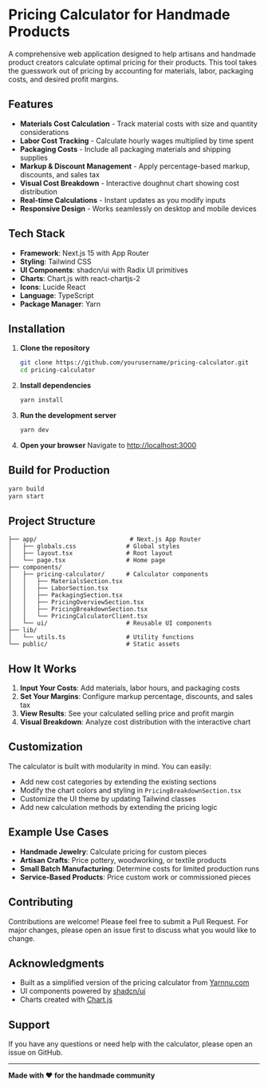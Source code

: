 # Pricing Calculator for Handmade Products

A comprehensive web application designed to help artisans and handmade product creators calculate optimal pricing for their products. This tool takes the guesswork out of pricing by accounting for materials, labor, packaging costs, and desired profit margins.

## Features

- **Materials Cost Calculation** - Track material costs with size and quantity considerations
- **Labor Cost Tracking** - Calculate hourly wages multiplied by time spent
- **Packaging Costs** - Include all packaging materials and shipping supplies
- **Markup & Discount Management** - Apply percentage-based markup, discounts, and sales tax
- **Visual Cost Breakdown** - Interactive doughnut chart showing cost distribution
- **Real-time Calculations** - Instant updates as you modify inputs
- **Responsive Design** - Works seamlessly on desktop and mobile devices

## Tech Stack

- **Framework**: Next.js 15 with App Router
- **Styling**: Tailwind CSS
- **UI Components**: shadcn/ui with Radix UI primitives
- **Charts**: Chart.js with react-chartjs-2
- **Icons**: Lucide React
- **Language**: TypeScript
- **Package Manager**: Yarn

## Installation

1. **Clone the repository**
   ```bash
   git clone https://github.com/yourusername/pricing-calculator.git
   cd pricing-calculator
   ```

2. **Install dependencies**
   ```bash
   yarn install
   ```

3. **Run the development server**
   ```bash
   yarn dev
   ```

4. **Open your browser**
   Navigate to [http://localhost:3000](http://localhost:3000)

## Build for Production

```bash
yarn build
yarn start
```

## Project Structure

```
├── app/                          # Next.js App Router
│   ├── globals.css              # Global styles
│   ├── layout.tsx               # Root layout
│   └── page.tsx                 # Home page
├── components/
│   ├── pricing-calculator/      # Calculator components
│   │   ├── MaterialsSection.tsx
│   │   ├── LaborSection.tsx
│   │   ├── PackagingSection.tsx
│   │   ├── PricingOverviewSection.tsx
│   │   ├── PricingBreakdownSection.tsx
│   │   └── PricingCalculatorClient.tsx
│   └── ui/                      # Reusable UI components
├── lib/
│   └── utils.ts                 # Utility functions
└── public/                      # Static assets
```

## How It Works

1. **Input Your Costs**: Add materials, labor hours, and packaging costs
2. **Set Your Margins**: Configure markup percentage, discounts, and sales tax
3. **View Results**: See your calculated selling price and profit margin
4. **Visual Breakdown**: Analyze cost distribution with the interactive chart

## Customization

The calculator is built with modularity in mind. You can easily:
- Add new cost categories by extending the existing sections
- Modify the chart colors and styling in `PricingBreakdownSection.tsx`
- Customize the UI theme by updating Tailwind classes
- Add new calculation methods by extending the pricing logic

## Example Use Cases

- **Handmade Jewelry**: Calculate pricing for custom pieces
- **Artisan Crafts**: Price pottery, woodworking, or textile products
- **Small Batch Manufacturing**: Determine costs for limited production runs
- **Service-Based Products**: Price custom work or commissioned pieces

## Contributing

Contributions are welcome! Please feel free to submit a Pull Request. For major changes, please open an issue first to discuss what you would like to change.

## Acknowledgments

- Built as a simplified version of the pricing calculator from [Yarnnu.com](https://yarnnu.com)
- UI components powered by [shadcn/ui](https://ui.shadcn.com/)
- Charts created with [Chart.js](https://www.chartjs.org/)

## Support

If you have any questions or need help with the calculator, please open an issue on GitHub.

---

**Made with ❤️ for the handmade community**